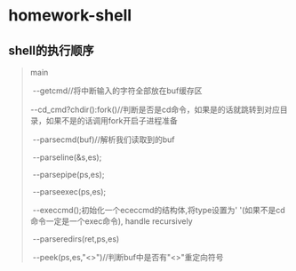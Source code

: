 # homework-shell

## shell的执行顺序

> main
>
> ​	--getcmd//将中断输入的字符全部放在buf缓存区
>
> ​		--cd_cmd?chdir():fork()//判断是否是cd命令，如果是的话就跳转到对应目录，如果不是的话调用fork开启子进程准备
>
> ​			--parsecmd(buf)//解析我们读取到的buf
>
> ​				--parseline(&s,es);
>
> ​					--parsepipe(ps,es);
>
> ​						--parseexec(ps,es);
>
> ​							--execcmd();初始化一个ececcmd的结构体,将type设置为' '(如果不是cd命令一定是一个exec命令), handle recursively
>
> ​								--parseredirs(ret,ps,es)
>
> ​									--peek(ps,es,"<>")//判断buf中是否有"<>"重定向符号
